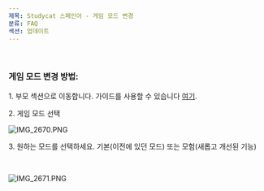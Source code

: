 ```yaml
---
제목: Studycat 스페인어 - 게임 모드 변경
분류: FAQ
섹션: 업데이트
---
```

 

### **게임 모드 변경 방법:**

1\. 부모 섹션으로 이동합니다. 가이드를 사용할 수 있습니다 [여기](https://help.Studycat.com/hc/en-us/articles/34518228622105/preview/eyJhbGciOiJIUzI1NiJ9.eyJpZCI6MzQ1MTgyMjg2MjIxMDUsImV4cCI6MTcyMDQxMDgxN30.7hW1u2Miesjcs2XqDuBHBNv7tBPGmmhqN4EJUGeGWJE).

2\. 게임 모드 선택

![IMG_2670.PNG](https://help.Studycat.com/hc/article_attachments/34771475427225)

3\. 원하는 모드를 선택하세요. 기본(이전에 있던 모드) 또는 모험(새롭고 개선된 기능)

 

![IMG_2671.PNG](https://help.Studycat.com/hc/article_attachments/34771498307353)
